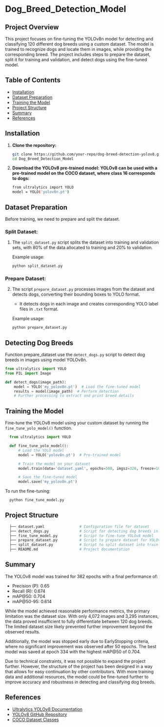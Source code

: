# Dog_Breed_Detection_Model

## Project Overview

This project focuses on fine-tuning the YOLOv8n model for detecting and classifying 120 different dog breeds using a custom dataset. The model is trained to recognize dogs and locate them in images, while providing the corresponding breed. The project includes steps to prepare the dataset, split it for training and validation, and detect dogs using the fine-tuned model.

## Table of Contents

- [Installation](#installation)
- [Dataset Preparation](#dataset-preparation)
- [Training the Model](#training-the-model)
- [Project Structure](#project-structure)
- [Summary](#summary)
- [References](#references)

## Installation

1. **Clone the repository:**
   ```bash
   git clone https://github.com/your-repo/dog-breed-detection-yolov8.git
   cd Dog_Breed_Detection_Model
   ```
2. **Download the YOLOv8 pre-trained model: YOLOv8 can be used with a pre-trained model on the COCO dataset, where class 16 corresponds to dogs:**
   ```bash
   from ultralytics import YOLO
   model = YOLO('yolov8n.pt')
   ```
## Dataset Preparation

Before training, we need to prepare and split the dataset.

### Split Dataset:

1. The `split_dataset.py` script splits the dataset into training and validation sets, with 80% of the data allocated to training and 20% to validation.

   Example usage:

   ```bash
   python split_dataset.py
   ```

### Prepare Dataset:

2. The script `prepare_dataset.py` processes images from the dataset and detects dogs, converting their bounding boxes to YOLO format.
   - It detects dogs in each image and creates corresponding YOLO label files in `.txt` format.

   Example usage:

   ```bash
   python prepare_dataset.py
   ```
## Detecting Dog Breeds

Function prepare_dataset use the `detect_dogs.py` script to detect dog breeds in images using model YOLOv8n.

```python
from ultralytics import YOLO
from PIL import Image

def detect_dogs(image_path):
    model = YOLO('my_yolov8n.pt')  # Load the fine-tuned model
    results = model(image_path)  # Perform detection
    # Further processing to extract and print breed details
```

## Training the Model

Fine-tune the YOLOv8 model using your custom dataset by running the `fine_tune_yolo_model()` function.

```python
  from ultralytics import YOLO

  def fine_tune_yolo_model():
      # Load the YOLO model
      model = YOLO('yolov8n.pt')  # Pre-trained model

      # Train the model on your dataset
      model.train(data='dataset.yaml', epochs=500, imgsz=320, freeze=10)

      # Save the fine-tuned model
      model.save('my_yolov8n.pt')
```
To run the fine-tuning:
```bash
  python fine_tune_model.py
```

## Project Structure
```bash
  ├── dataset.yaml                # Configuration file for dataset
  ├── detect_dogs.py              # Script for detecting dog breeds in images
  ├── fine_tune_model.py          # Script to fine-tune YOLOv8 model
  ├── prepare_dataset.py          # Script to prepare dataset for YOLOv8
  ├── split_dataset.py            # Script to split dataset into train and validation sets
  ├── README.md                   # Project documentation
```

## Summary

The YOLOv8 model was trained for 382 epochs with a final performance of:

- Precision (P): 0.65
- Recall (R): 0.674
- mAP@50: 0.704
- mAP@50-95: 0.614

While the model achieved reasonable performance metrics, the primary limitation was the dataset size. With only 4,072 images and 3,295 instances, the data proved insufficient to fully differentiate between 120 dog breeds. The limited dataset size likely prevented further improvement beyond the observed results.

Additionally, the model was stopped early due to EarlyStopping criteria, where no significant improvement was observed after 50 epochs. The best model was saved at epoch 334 with the highest mAP@50 of 0.704.

Due to technical constraints, it was not possible to expand the project further. However, the structure of the project has been designed in a way that allows for easy continuation by other contributors. With more training data and additional resources, the model could be fine-tuned further to improve accuracy and robustness in detecting and classifying dog breeds.


## References

- [Ultralytics YOLOv8 Documentation](https://docs.ultralytics.com/)
- [YOLOv8 GitHub Repository](https://github.com/ultralytics/ultralytics)
- [COCO Dataset Classes](https://cocodataset.org/#home)

